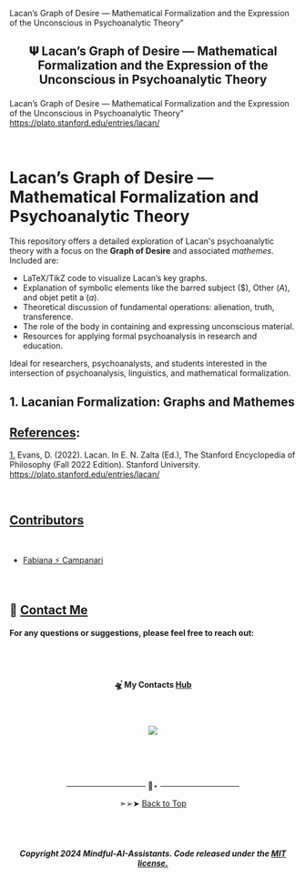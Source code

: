 
Lacan’s Graph of Desire — Mathematical Formalization and the Expression of the Unconscious in Psychoanalytic Theory"

 
## <p align="center"> 𝚿 Lacan’s Graph of Desire — Mathematical Formalization and the Expression of the Unconscious in Psychoanalytic Theory


Lacan’s Graph of Desire — Mathematical Formalization and the Expression of the Unconscious in Psychoanalytic Theory"
https://plato.stanford.edu/entries/lacan/

<br>

# Lacan’s Graph of Desire — Mathematical Formalization and Psychoanalytic Theory

This repository offers a detailed exploration of Lacan's psychoanalytic theory with a focus on the **Graph of Desire** and associated *mathemes*. Included are:

- LaTeX/TikZ code to visualize Lacan’s key graphs.
- Explanation of symbolic elements like the barred subject ($\$$), Other ($A$), and objet petit a ($a$).
- Theoretical discussion of fundamental operations: alienation, truth, transference.
- The role of the body in containing and expressing unconscious material.
- Resources for applying formal psychoanalysis in research and education.

Ideal for researchers, psychoanalysts, and students interested in the intersection of psychoanalysis, linguistics, and mathematical formalization.

## 1. Lacanian Formalization: Graphs and Mathemes






























## [References]():

[1.]()  Evans, D. (2022). Lacan. In E. N. Zalta (Ed.), The Stanford Encyclopedia of Philosophy (Fall 2022 Edition). Stanford University. https://plato.stanford.edu/entries/lacan/


<br>


## [Contributors]() 

<br>

- [Fabiana ⚡️  Campanari](https://github.com/FabianaCampanari)



<br>


## 💌 [Contact Me](mailto:fabicampanari@proton.me)

#### For any questions or suggestions, please feel free to reach out:


<br><br>



#### <p align="center">  🛸๋ My Contacts [Hub](https://linktr.ee/fabianacampanari)


<br>

### <p align="center"> <img src="https://github.com/user-attachments/assets/517fc573-7607-4c5d-82a7-38383cc0537d" />


<br><br><br>

<p align="center">  ────────────── 🔭⋆ ──────────────


<p align="center"> ➣➢➤ <a href="#top">Back to Top </a>

<b><br>

#

##### <p align="center">Copyright 2024 Mindful-AI-Assistants. Code released under the  [MIT license.]( https://github.com/Mindful-AI-Assistants/.github/blob/ad6948fdec771e022d49cd96f99024fcc7f1106a/LICENSE)








